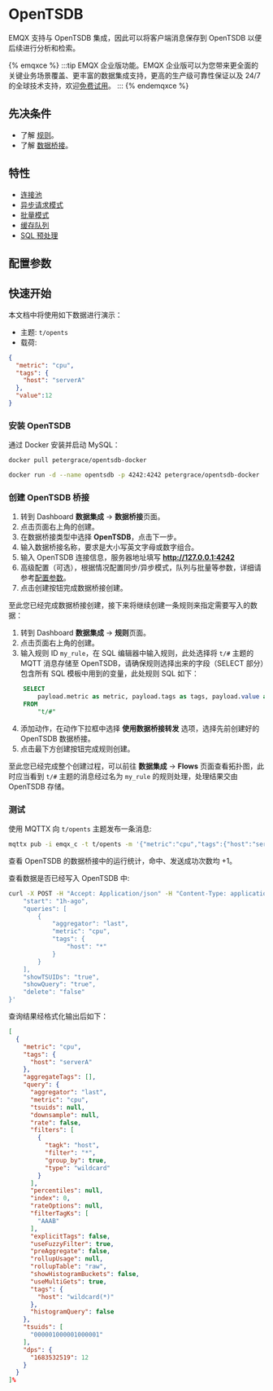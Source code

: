 # OpenTSDB

EMQX 支持与 OpenTSDB 集成，因此可以将客户端消息保存到 OpenTSDB 以便后续进行分析和检索。

{% emqxce %}
:::tip
EMQX 企业版功能。EMQX 企业版可以为您带来更全面的关键业务场景覆盖、更丰富的数据集成支持，更高的生产级可靠性保证以及 24/7 的全球技术支持，欢迎[免费试用](https://www.emqx.com/zh/try?product=enterprise)。
:::
{% endemqxce %}


## 先决条件

- 了解 [规则](./rules.md)。
- 了解 [数据桥接](./data-bridges.md)。

## 特性

- [连接池](./data-bridges.md#连接池)
- [异步请求模式](./data-bridges.md#异步请求模式)
- [批量模式](./data-bridges.md#批量模式)
- [缓存队列](./data-bridges.md#缓存队列)
- [SQL 预处理](./data-bridges.md#SQL-预处理)

## 配置参数
<!-- TODO 链接到配置手册对应配置章节。 -->

## 快速开始

本文档中将使用如下数据进行演示：
- 主题: `t/opents`
- 载荷:
```json
{
  "metric": "cpu",
  "tags": {
    "host": "serverA"
  },
  "value":12
}
``` 

### 安装 OpenTSDB

通过 Docker 安装并启动 MySQL：

```bash
docker pull petergrace/opentsdb-docker

docker run -d --name opentsdb -p 4242:4242 petergrace/opentsdb-docker

```

### 创建 OpenTSDB 桥接

1. 转到 Dashboard **数据集成** -> **数据桥接**页面。
2. 点击页面右上角的创建。
3. 在数据桥接类型中选择 **OpenTSDB**，点击下一步。
4. 输入数据桥接名称，要求是大小写英文字母或数字组合。
5. 输入 OpenTSDB 连接信息，服务器地址填写 **http://127.0.0.1:4242**
6. 高级配置（可选），根据情况配置同步/异步模式，队列与批量等参数，详细请参考[配置参数](#配置参数)。
7. 点击创建按钮完成数据桥接创建。

至此您已经完成数据桥接创建，接下来将继续创建一条规则来指定需要写入的数据：

1. 转到 Dashboard **数据集成** -> **规则**页面。
2. 点击页面右上角的创建。
3. 输入规则 ID `my_rule`，在 SQL 编辑器中输入规则，此处选择将 `t/#` 主题的 MQTT 消息存储至 OpenTSDB，请确保规则选择出来的字段（SELECT 部分）包含所有 SQL 模板中用到的变量，此处规则 SQL 如下：

```sql
	SELECT
  		payload.metric as metric, payload.tags as tags, payload.value as value
	FROM
  		"t/#"
```

4. 添加动作，在动作下拉框中选择 **使用数据桥接转发** 选项，选择先前创建好的 OpenTSDB 数据桥接。
5. 点击最下方创建按钮完成规则创建。

至此您已经完成整个创建过程，可以前往 **数据集成** -> **Flows** 页面查看拓扑图，此时应当看到 `t/#` 主题的消息经过名为 `my_rule` 的规则处理，处理结果交由 OpenTSDB 存储。

### 测试

使用 MQTTX 向 `t/opents` 主题发布一条消息:
```bash
mqttx pub -i emqx_c -t t/opents -m '{"metric":"cpu","tags":{"host":"serverA"},"value":12}'
```

查看 OpenTSDB 的数据桥接中的运行统计，命中、发送成功次数均 +1。

查看数据是否已经写入 OpenTSDB 中:

```bash
curl -X POST -H "Accept: Application/json" -H "Content-Type: application/json" http://localhost:4242/api/query -d '{
    "start": "1h-ago",
    "queries": [
        {
            "aggregator": "last",
            "metric": "cpu",
            "tags": {
                "host": "*"
            }
        }
    ],
    "showTSUIDs": "true",
    "showQuery": "true",
    "delete": "false"
}'
```

查询结果经格式化输出后如下：
```json
[
  {
    "metric": "cpu",
    "tags": {
      "host": "serverA"
    },
    "aggregateTags": [],
    "query": {
      "aggregator": "last",
      "metric": "cpu",
      "tsuids": null,
      "downsample": null,
      "rate": false,
      "filters": [
        {
          "tagk": "host",
          "filter": "*",
          "group_by": true,
          "type": "wildcard"
        }
      ],
      "percentiles": null,
      "index": 0,
      "rateOptions": null,
      "filterTagKs": [
        "AAAB"
      ],
      "explicitTags": false,
      "useFuzzyFilter": true,
      "preAggregate": false,
      "rollupUsage": null,
      "rollupTable": "raw",
      "showHistogramBuckets": false,
      "useMultiGets": true,
      "tags": {
        "host": "wildcard(*)"
      },
      "histogramQuery": false
    },
    "tsuids": [
      "000001000001000001"
    ],
    "dps": {
      "1683532519": 12
    }
  }
]% 
```